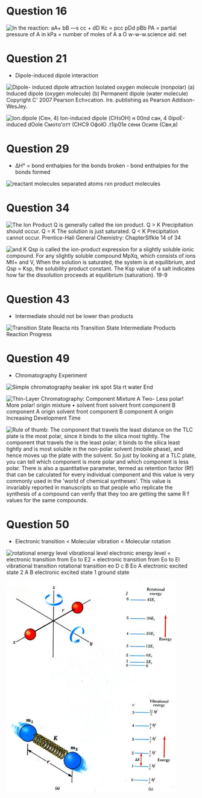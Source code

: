 # Question 16

 ![In the reaction: aA+ bB —s cc + dD Kc = pcc pDd pBb PA = partial
 pressure of A in kPa = number of moles of A a O w-w-w.science aid. net
 ](./media/image215.png)

# Question 21

  -  Dipole-induced dipole interaction

 ![Dipole- induced dipole attraction Isolated oxygen molecule
 (nonpolar) (a) Induced dipole (oxygen molecule) (b) Permanent dipole
 (water molecule) Copyright C' 2007 Pearson Ech»cation. Ire. publishing
 as Pearson Addison-WesJey. ](./media/image216.png)
 
 ![Ion.dipoIe (Сен, 4) lon-induced dipole (СНзОН) н 00nd сан, 4
 0ipoE-induced dOoIe Смото'отт (СНС9 ОфоЮ .t1ip01e сени Осипе (Свн,в)
 ](./media/image217.png)

# Question 29

  -  ΔH° = bond enthalpies for the bonds broken - bond enthalpies for
     the bonds formed

 ![reactant molecules separated atoms rxn product molecules
 ](./media/image218.png)

# Question 34

 ![The Ion Product Q is generally called the ion product. Q > K
 Precipitation should occur. Q = K The solution is just saturated. Q <
 K Precipitation cannot occur. Prentice-Hali General Chemistry:
 ChapterSlfkle 14 of 34 ](./media/image219.png)
 
 ![and K Qsp is called the ion-product expression for a slightly
 soluble ionic compound. For any slightly soluble compound MpXq, which
 consists of ions Mtl+ and V, When the solution is saturated, the
 system is at equilibrium, and Qsp = Ksp, the solubility product
 constant. The Ksp value of a salt indicates how far the dissolution
 proceeds at equilibrium (saturation). 19-9 ](./media/image220.png)

# Question 43

  -  Intermediate should not be lower than products

 ![Transition State Reacta nts Transition State Intermediate Products
 Reaction Progress ](./media/image221.png)

# Question 49

  -  Chromatography Experiment

 ![Simple chromatography beaker ink spot Sta rt water End
 ](./media/image222.png)
 
 ![Thin-Layer Chromatography: Component Mixture A Two- Less polar\!
 More polar\! origin mixture • solvent front solvent front component B
 component A origin solvent front component B component A origin
 Increasing Development Time ](./media/image223.png)
 
 ![Rule of thumb: The component that travels the least distance on the
 TLC plate is the most polar, since it binds to the silica most
 tightly. The component that travels the is the least polar; it binds
 to the silica least tightly and is most soluble in the non-polar
 solvent (mobile phase), and hence moves up the plate with the solvent.
 So just by looking at a TLC plate, you can tell which component is
 more polar and which component is less polar. There is also a
 quantitative parameter, termed as retention factor (Rf) that can be
 calculated for every individual component and this value is very
 commonly used in the 'world of chemical syntheses'. This value is
 invariably reported in manuscripts so that people who replicate the
 synthesis of a compound can verify that they too are getting the same
 R f values for the same compounds. ](./media/image224.png)

# Question 50

  -  Electronic transition < Molecular vibration < Molecular rotation

 ![rotational energy level vibrational level electronic energy level =
 electronic transition from Eo to E2 = electronic transition from Eo to
 El vibrational transition rotational transition eo D c B Eo A
 electronic excited state 2 A B electronic excited state 1 ground state
 ](./media/image225.png)
 
 ![C:\\8E425445\\852EE352-60A8-43EB-A33B-8042A84EBC3A\_files\\image226.png](./media/image226.png)